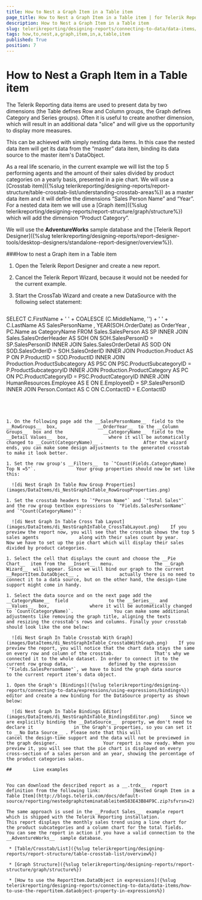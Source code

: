 ```yaml
---
title: How to Nest a Graph Item in a Table item
page_title: How to Nest a Graph Item in a Table item | for Telerik Reporting Documentation
description: How to Nest a Graph Item in a Table item
slug: telerikreporting/designing-reports/connecting-to-data/data-items/how-to-nest-a-graph-item-in-a-table-item
tags: how,to,nest,a,graph,item,in,a,table,item
published: True
position: 7
---
```


# How to Nest a Graph Item in a Table item



The Telerik Reporting data items are used to present data by two dimensions (the Table defines Row and Column groups, the Graph defines Category and Series groups).         Often it is useful to create another dimension, which will result in an additional data "slice" and will give us the opportunity to display more measures.       

This can be achieved with simply nesting data items. In this case the nested data item will get its data from the “master” data item,         binding its data source to the master item's DataObject.       

As a real life scenario, in the current example we will list the top 5 performing agents and the amount of their sales divided by product categories         on a yearly basis, presented in a pie chart. We will use a [Crosstab item]({%slug telerikreporting/designing-reports/report-structure/table-crosstab-list/understanding-crosstab-areas%}) as a master data item and it will define the dimensions “Sales Person Name” and “Year”.         For a nested data item we will use a [Graph item]({%slug telerikreporting/designing-reports/report-structure/graph/structure%}) which will add the dimension “Product Category”.       

We will use the __AdventureWorks__  sample database and the [Telerik Report Designer]({%slug telerikreporting/designing-reports/report-designer-tools/desktop-designers/standalone-report-designer/overview%}).       

###How to nest a Graph item in a Table item

1. Open the Telerik Report Designer and create a new report.

1. Cancel the Telerik Report Wizard, because it would not be needed for the current example.

1. Start the CrossTab Wizard and create a new DataSource with the following select statement:

	
    ````sql

SELECT
C.FirstName + ' ' + COALESCE (C.MiddleName, '') + ' ' + C.LastName AS SalesPersonName
, YEAR(SOH.OrderDate) as OrderYear
, PC.Name as CategoryName
FROM
Sales.SalesPerson AS SP
INNER JOIN Sales.SalesOrderHeader AS SOH ON SOH.SalesPersonID = SP.SalesPersonID
INNER JOIN Sales.SalesOrderDetail AS SOD ON SOD.SalesOrderID = SOH.SalesOrderID
INNER JOIN Production.Product AS P ON P.ProductID = SOD.ProductID
INNER JOIN Production.ProductSubcategory AS PSC ON PSC.ProductSubcategoryID = P.ProductSubcategoryID
INNER JOIN Production.ProductCategory AS PC ON PC.ProductCategoryID = PSC.ProductCategoryID
INNER JOIN HumanResources.Employee AS E ON E.EmployeeID = SP.SalesPersonID
INNER JOIN Person.Contact AS C ON C.ContactID = E.ContactID
````




1. On the following page add the __SalesPersonName__  field to the __RowGroups__  box,               __OrderYear__  to the __Column Groups__  box and the               __CategoryName__  field to the __Detail Values__  box,               where it will be automatically changed to __Count(CategoryName)__ .               After the wizard ends, you can make some design adjustments to the generated crosstab to make it look better.             

1. Set the row group's __Filters__  to `"Count(Fields.CategoryName) Top N =5"`.               Your group properties should now be set like this:               

  ![di Nest Graph In Table Row Group Properties](images/DataItems/di_NestGraphInTable_RowGroupProperties.png)

1. Set the crosstab headers to `"Person Name"` and `"Total Sales"`               and the row group textbox expressions to `"Fields.SalesPersonName"` and `"Count(CategoryName)"`:               

  ![di Nest Graph In Table Cross Tab Layout](images/DataItems/di_NestGraphInTable_CrossTabLayout.png)    If you preview the report now, you will see that the crosstab shows the top 5 sales agents               along with their sales count by year.                 Now we have to set up the pie chart which will display their sales divided by product categories.             

1. Select the cell that displays the count and choose the __Pie Chart__  item from the __Insert__  menu.               The __Graph Wizard__  will appear. Since we will bind our graph to the current __ReportItem.DataObject__ ,               actually there is no need to connect it to a data source, but on the other hand, the design-time support might come in handy.             

1. Select the data source and on the next page add the __CategoryName__  field               to the __Series__  and __Values__  box,               where it will be automatically changed to `Count(CategoryName)`.               You can make some additional adjustments like removing the graph title, aligning the texts               and resizing the crosstab's rows and columns. Finally your crosstab should look like the one below:               

  ![di Nest Graph In Table Crosstab With Graph](images/DataItems/di_NestGraphInTable_CrosstabWithGraph.png)    If you preview the report, you will notice that the chart data stays the same on every row and column of the crosstab.               That's why we connected it to the whole dataset. In order to connect it to the current row group data,               defined by the expression `"Fields.SalesPersonName"`, we have to bind the graph data source               to the current report item's data object.             

1. Open the Graph's [Bindings]({%slug telerikreporting/designing-reports/connecting-to-data/expressions/using-expressions/bindings%}) editor and create a new binding for the DataSource property as shown below:               

  ![di Nest Graph In Table Bindings Editor](images/DataItems/di_NestGraphInTable_BindingsEditor.png)    Since we are explicitly binding the __DataSource__  property, we don't need to declare it               in the Graph's properties, so you can set it to __No Data Source__ . Please note that this will               cancel the design-time support and the data will not be previewed in the graph designer.                 Your report is now ready. When you preview it, you will see that the pie chart is displayed on every               cross-section of a sales person and an year, showing the percentage of the product categories sales.             

##        Live examples
      

You can download the described report as a __.trdx__  report definition from the following link:            [Nested Graph Item in a Table Item](http://blogs.telerik.com/docs/default-source/reporting/nestedgraphiteminatableitem583E43B84F9C.zip?sfvrsn=2) 

The same approach is used in the __Product Sales__  example report which is shipped with the Telerik Reporting installation.           This report displays the monthly sales trend using a line chart for the product subcategories and a column chart for the total fields.           You can see the report in action if you have a valid connection to the __AdventureWorks__  sample database.         

 * [Table/Crosstab/List]({%slug telerikreporting/designing-reports/report-structure/table-crosstab-list/overview%})

 * [Graph Structure]({%slug telerikreporting/designing-reports/report-structure/graph/structure%})

 * [How to use the ReportItem.DataObject in expressions]({%slug telerikreporting/designing-reports/connecting-to-data/data-items/how-to-use-the-reportitem.dataobject-property-in-expressions%})

